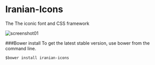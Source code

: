 # Iranian-Icons
The The iconic font and CSS framework

![screenshot01](https://cloud.githubusercontent.com/assets/6747872/12868286/61cbdfd0-cd18-11e5-9606-c573048872de.jpg)

###Bower install
To get the latest stable version, use bower from the command line.
```
$bower install iranian-icons
```
